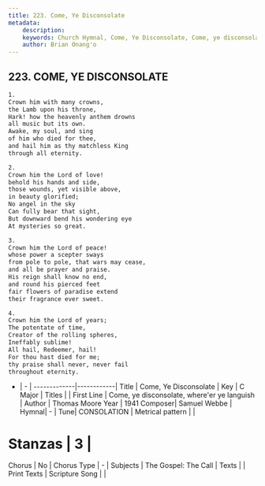 ```yaml
---
title: 223. Come, Ye Disconsolate
metadata:
    description: 
    keywords: Church Hymnal, Come, Ye Disconsolate, Come, ye disconsolate, where&#039;er ye languish, 
    author: Brian Onang'o
---
```



## 223. COME, YE DISCONSOLATE

```txt
1.
Crown him with many crowns,
the Lamb upon his throne,
Hark! how the heavenly anthem drowns
all music but its own.
Awake, my soul, and sing
of him who died for thee,
and hail him as thy matchless King
through all eternity.

2.
Crown him the Lord of love!
behold his hands and side,
those wounds, yet visible above,
in beauty glorified;
No angel in the sky
Can fully bear that sight,
But downward bend his wondering eye
At mysteries so great.

3.
Crown him the Lord of peace!
whose power a scepter sways
from pole to pole, that wars may cease,
and all be prayer and praise.
His reign shall know no end,
and round his pierced feet
fair flowers of paradise extend
their fragrance ever sweet.

4.
Crown him the Lord of years;
The potentate of time,
Creator of the rolling spheres,
Ineffably sublime!
All hail, Redeemer, hail!
For thou hast died for me;
thy praise shall never, never fail
throughout eternity.
```

- |   -  |
-------------|------------|
Title | Come, Ye Disconsolate |
Key | C Major |
Titles |  |
First Line | Come, ye disconsolate, where&#039;er ye languish |
Author | Thomas Moore
Year | 1941
Composer| Samuel Webbe |
Hymnal|  - |
Tune| CONSOLATION |
Metrical pattern | |
# Stanzas | 3 |
Chorus | No |
Chorus Type | - |
Subjects | The Gospel: The Call |
Texts |  |
Print Texts | 
Scripture Song |  |
  
